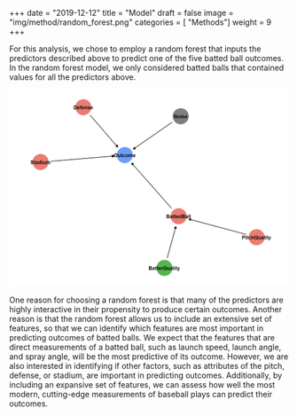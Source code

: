 +++
date = "2019-12-12"
title = "Model"
draft = false
image = "img/method/random_forest.png"
categories = [ "Methods"]
weight = 9
+++

<!--more-->

For this analysis, we chose to employ a random forest that inputs the predictors described above to predict one of the five batted ball outcomes. In the random forest model, we only considered batted balls that contained values for all the predictors above. 

![](/img/method/dag.png)

One reason for choosing a random forest is that many of the predictors are highly interactive in their propensity to produce certain outcomes. Another reason is that the random forest allows us to include an extensive set of features, so that we can identify which features are most important in predicting outcomes of batted balls. We expect that the features that are direct measurements of a batted ball, such as launch speed, launch angle, and spray angle, will be the most predictive of its outcome. However, we are also interested in identifying if other factors, such as attributes of the pitch, defense, or stadium, are important in predicting outcomes. Additionally, by including an expansive set of features, we can assess how well the most modern, cutting-edge measurements of baseball plays can predict their outcomes.

